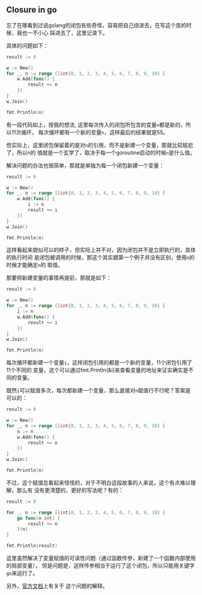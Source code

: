 ## Closure in go

忘了在哪看到过说golang的闭包有些奇怪，容易把自己绕进去，在写这个库的时候，我也一不小心
踩进去了，这里记录下。

具体的问题如下：

``` go
result := 0

w := New()
for _, n := range []int{0, 1, 2, 3, 4, 5, 6, 7, 8, 9, 10} {
    w.Add(func() {
        result += n
    })
}
w.Join()

fmt.Println(n)
```

有一段代码如上，按我的想法, 这里每次传入的闭包所包含的变量`n`都是新的，所以11次循环，
每次循环都有一个新的变量`n`，这样最后的结果就是55。

但实际上，这里闭包保留着的是对`n`的引用，而不是新建一个变量，那就比较尴尬了，所以n的
值就是一个玄学了，取决于每一个goroutine启动的时候`n`是什么值。

解决问题的办法也很简单，那就是单独为每一个闭包新建一个变量：

``` go
result := 0

w := New()
for _, n := range []int{0, 1, 2, 3, 4, 5, 6, 7, 8, 9, 10} {
    w.Add(func() {
        i := n
        result += i
    })
}
w.Join()

fmt.Println(n)
```
这样看起来貌似可以的样子，但实际上并不对，因为闭包并不是立即执行的，具体的执行时间
是闭包被调用的时候，那这个其实跟第一个例子并没有区别，使用`n`的时候才能确定`n`的
取值。

那要把新建变量的事情再提前，那就是如下：
``` go
result := 0

w := New()
for _, n := range []int{0, 1, 2, 3, 4, 5, 6, 7, 8, 9, 10} {
    i := n
    w.Add(func() {
        result += i
    })
}
w.Join()

fmt.Println(n)
```

每次循环都新建一个变量`i`，这样闭包引用的都是一个新的变量，11个闭包引用了11个不同的
变量，这个可以通过fmt.Println(&i)来查看变量的地址来证实确实是不同的变量。

既然`i`可以赋值多次，每次都新建一个变量，那么直接对`n`赋值行不行呢？答案是可以的：

``` go
result := 0

w := New()
for _, n := range []int{0, 1, 2, 3, 4, 5, 6, 7, 8, 9, 10} {
    n := n
    w.Add(func() {
        result += n
    })
}
w.Join()

fmt.Println(n)
```

不过，这个赋值总看起来怪怪的，对于不明白这段故事的人来说，这个有点难以理解，那么有
没有更清楚的，更好的写法呢？有的：

``` go
result := 0

for _, n := range []int{0, 1, 2, 3, 4, 5, 6, 7, 8, 9, 10} {
    go func(n int) {
        result += n
    }(n)
}

fmt.Println(result)
```
这里虽然解决了变量赋值的可读性问题（通过函数传参，新建了一个函数内部使用的局部变量），
但是问题是，这样传参相当于运行了这个闭包，所以只能用关键字`go`来运行了。

另外，[官方文档](https://golang.org/doc/faq#closures_and_goroutines)上有关于
这个问题的解释。

